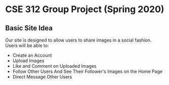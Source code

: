# CSE 312 Group Project (Spring 2020)
## Basic Site Idea
Our site is designed to allow users to share images in a social fashion.
Users will be able to:
* Create an Account
* Upload Images
* Like and Comment on Uploaded Images
* Follow Other Users And See Their Follower's Images on the Home Page
* Direct Message Other Users
